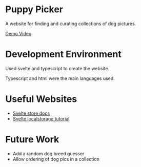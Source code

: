 # Puppy Picker

A website for finding and curating collections of dog pictures.

[Demo Video]([http://youtube.link.goes.here](https://youtu.be/z1umTuTGIn4))

# Development Environment

Used svelte and typescript to create the website.

Typescript and html were the main languages used.

# Useful Websites

- [Svelte store docs](https://svelte.dev/docs/svelte-store)
- [Svelte localstorage tutorial](https://dev.to/danawoodman/svelte-quick-tip-connect-a-store-to-local-storage-4idi)

# Future Work

- Add a random dog breed guesser
- Allow ordering of dog pics in a collection
